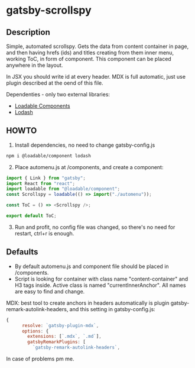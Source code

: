 # gatsby-scrollspy

## Description

Simple, automated scrollspy. Gets the data from content container in page, and then having hrefs (ids) and titles creating from them inner menu, working ToC, in form of component. This component can be placed anywhere in the layout.

In JSX you should write id at every header. MDX is full automatic, just use plugin described at the oend of this file.

Dependenties - only two external libraries:

- [Loadable Components](https://loadable-components.com)
- [Lodash](https://lodash.com)

## HOWTO

1. Install dependencies, no need to change gatsby-config.js

```bash
npm i @loadable/component lodash
```

2. Place automenu.js at /components, and create a component:

```javascript
import { Link } from "gatsby";
import React from "react";
import loadable from "@loadable/component";
const Scrollspy = loadable(() => import("./automenu"));

const ToC = () => <Scrollspy />;

export default ToC;
```

3. Run and profit, no config file was changed, so there's no need for restart, ctrl+r is enough.

## Defaults

- By default automenu.js and component file should be placed in /components.
- Script is looking for container with class name "content-container" and H3 tags inside. Active class is named "currentInnerAnchor". All names are easy to find and change.

MDX: best tool to create anchors in headers automatically is plugin gatsby-remark-autolink-headers, and this setting in gatsby-config.js:

```javascript
{
      resolve: `gatsby-plugin-mdx`,
      options: {
        extensions: [`.mdx`, `.md`],
        gatsbyRemarkPlugins: [
          `gatsby-remark-autolink-headers`,
```

In case of problems pm me.
